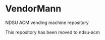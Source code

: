 VendorMann
==========

NDSU ACM vending machine repository

This repository has been moved to ndsu-acm

